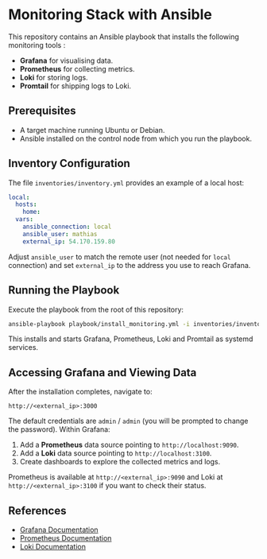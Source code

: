 # Monitoring Stack with Ansible

This repository contains an Ansible playbook that installs the following monitoring tools :

- **Grafana** for visualising data.
- **Prometheus** for collecting metrics.
- **Loki** for storing logs.
- **Promtail** for shipping logs to Loki.

## Prerequisites

- A target machine running Ubuntu or Debian.
- Ansible installed on the control node from which you run the playbook.

## Inventory Configuration

The file `inventories/inventory.yml` provides an example of a local host:

```yaml
local:
  hosts:
    home:
  vars:
    ansible_connection: local
    ansible_user: mathias
    external_ip: 54.170.159.80
```

Adjust `ansible_user` to match the remote user (not needed for `local` connection) and set `external_ip` to the address you use to reach Grafana.

## Running the Playbook

Execute the playbook from the root of this repository:

```bash
ansible-playbook playbook/install_monitoring.yml -i inventories/inventory.yml
```

This installs and starts Grafana, Prometheus, Loki and Promtail as systemd services.

## Accessing Grafana and Viewing Data

After the installation completes, navigate to:

```
http://<external_ip>:3000
```

The default credentials are `admin` / `admin` (you will be prompted to change the password). Within Grafana:

1. Add a **Prometheus** data source pointing to `http://localhost:9090`.
2. Add a **Loki** data source pointing to `http://localhost:3100`.
3. Create dashboards to explore the collected metrics and logs.

Prometheus is available at `http://<external_ip>:9090` and Loki at `http://<external_ip>:3100` if you want to check their status.

## References

- [Grafana Documentation](https://grafana.com/docs/)
- [Prometheus Documentation](https://prometheus.io/docs/introduction/overview/)
- [Loki Documentation](https://grafana.com/docs/loki/latest/)
